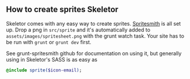 ## How to create sprites Skeletor

Skeletor comes with any easy way to create sprites. [Spritesmith](https://github.com/Ensighten/grunt-spritesmith) is all set up. Drop a png in ```src/sprite``` and it's automatically added to ```assets/images/spritesheet.png``` with the grunt watch task. Your site has to be run with ```grunt``` or ```grunt dev``` first.

See grunt-spritesmith github for documentation on using it, but generally using in Skeletor's SASS is as easy as
```sass
@include sprite($icon-email);
```
